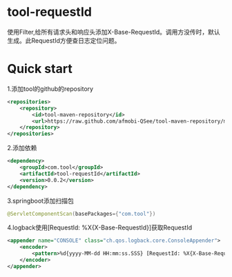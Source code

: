 # tool-requestId

使用Filter,给所有请求头和响应头添加X-Base-RequestId。调用方没传时，默认生成。此RequestId方便查日志定位问题。

# Quick start
1.添加tool的github的repository
```xml
<repositories>
    <repository>
        <id>tool-maven-repository</id>
        <url>https://raw.github.com/afmobi-QSee/tool-maven-repository/master/releases</url>
    </repository>
</repositories>
```

2.添加依赖
```xml
<dependency>
    <groupId>com.tool</groupId>
    <artifactId>tool-requestId</artifactId>
    <version>0.0.2</version>
</dependency>
```

3.springboot添加扫描包
```java
@ServletComponentScan(basePackages={"com.tool"})
```

4.logback使用[RequestId: %X{X-Base-RequestId}]获取RequestId
```xml
<appender name="CONSOLE" class="ch.qos.logback.core.ConsoleAppender">
    <encoder>
        <pattern>%d{yyyy-MM-dd HH:mm:ss.SSS} [RequestId: %X{X-Base-RequestId}] %logger{50} - %msg%n</pattern>
    </encoder>
</appender>
```
